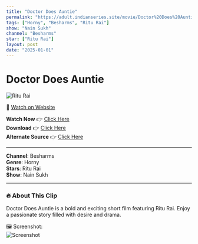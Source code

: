 ```yaml
---
title: "Doctor Does Auntie"
permalink: "https://adult.indianseries.site/movie/Doctor%20Does%20Auntie"
tags: ["Horny", "Besharms", "Ritu Rai"]
show: "Nain Sukh"
channel: "Besharms"
star: ["Ritu Rai"]
layout: post
date: "2025-01-01"
---
```


# Doctor Does Auntie

![Ritu Rai](https://shorts.desisins.com/wp-content/uploads/2024/01/Doctor-Does-Bhabhi-Besharams-DesiSins.com_.jpg)

🔗 [Watch on Website](https://adult.indianseries.site/movie/Doctor%20Does%20Auntie)

**Watch Now** 👉 [Click Here](https://adult.indianseries.site/movie/Doctor%20Does%20Auntie)  
**Download** 👉 [Click Here](https://adult.indianseries.site/movie/Doctor%20Does%20Auntie)  
**Alternate Source** 👉 [Click Here](https://adult.indianseries.site/movie/Doctor%20Does%20Auntie)

---

**Channel**: Besharms  
**Genre**: Horny  
**Stars**: Ritu Rai  
**Show**: Nain Sukh

---

### 🔥 About This Clip

Doctor Does Auntie is a bold and exciting short film featuring Ritu Rai. Enjoy a passionate story filled with desire and drama.
 
🖼️ Screenshot:  
![Screenshot](https://shorts.desisins.com/wp-content/uploads/2024/01/Doctor-Does-Bhabhi-Besharams-DesiSins.com_.jpg)
